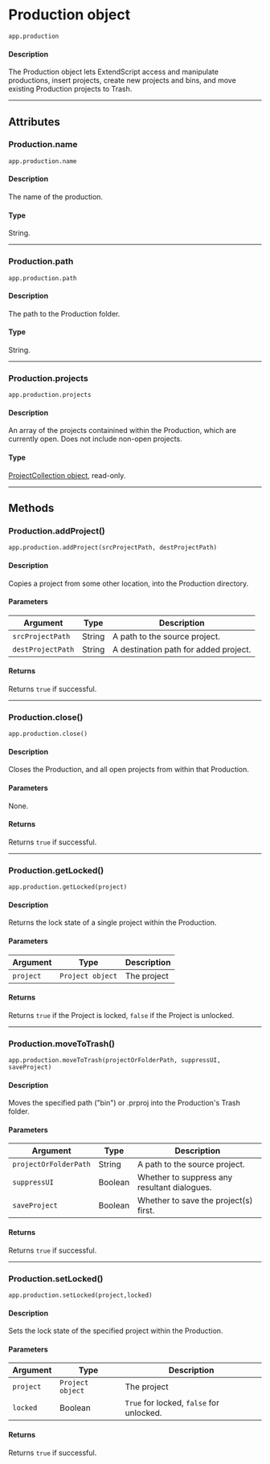 # Production object

`app.production`

#### Description

The Production object lets ExtendScript access and manipulate productions, insert projects, create new projects and bins, and move existing Production projects to Trash.

---

## Attributes

### Production.name

`app.production.name`

#### Description

The name of the production.

#### Type

String.

---

### Production.path

`app.production.path`

#### Description

The path to the Production folder.

#### Type

String.

---

### Production.projects

`app.production.projects`

#### Description

An array of the projects containined within the Production, which are currently open. Does not include non-open projects.

#### Type

[ProjectCollection object](../collection/projectcollection.md), read-only.

---

## Methods

### Production.addProject()

`app.production.addProject(srcProjectPath, destProjectPath)`

#### Description

Copies a project from some other location, into the Production directory.

#### Parameters

| Argument          | Type     | Description                           |
|-------------------|----------|---------------------------------------|
| `srcProjectPath`  | String | A path to the source project.         |
| `destProjectPath` | String | A destination path for added project. |

#### Returns

Returns `true` if successful.

---

### Production.close()

`app.production.close()`

#### Description

Closes the Production, and all open projects from within that Production.

#### Parameters

None.

#### Returns

Returns `true` if successful.

---

### Production.getLocked()

`app.production.getLocked(project)`

#### Description

Returns the lock state of a single project within the Production.

#### Parameters

| Argument   | Type             | Description   |
|------------|------------------|---------------|
| `project`  | `Project object` | The project   |

#### Returns

Returns `true` if the Project is locked, `false` if the Project is unlocked.

---

### Production.moveToTrash()

`app.production.moveToTrash(projectOrFolderPath, suppressUI, saveProject)`

#### Description

Moves the specified path ("bin") or .prproj into the Production's Trash folder.

#### Parameters

| Argument              | Type      | Description                                  |
|-----------------------|-----------|----------------------------------------------|
| `projectOrFolderPath` | String  | A path to the source project.                |
| `suppressUI`          | Boolean | Whether to suppress any resultant dialogues. |
| `saveProject`         | Boolean | Whether to save the project(s) first.        |

#### Returns

Returns `true` if successful.

---

### Production.setLocked()

`app.production.setLocked(project,locked)`

#### Description

Sets the lock state of the specified project within the Production.

#### Parameters

| Argument   | Type             | Description                              |
|------------|------------------|------------------------------------------|
| `project`  | `Project object` | The project                              |
| `locked`   | Boolean        | `True` for locked, `false` for unlocked. |

#### Returns

Returns `true` if successful.

